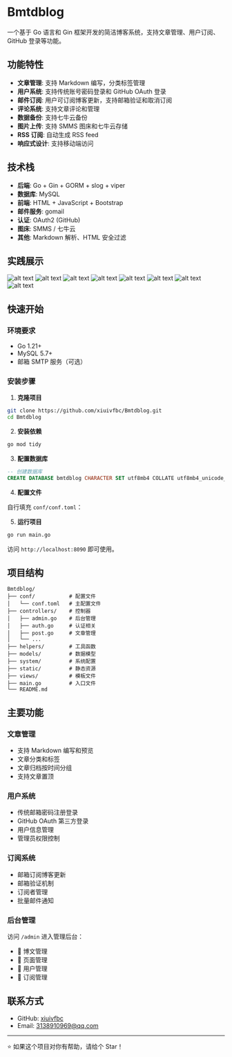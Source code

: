 # Bmtdblog

一个基于 Go 语言和 Gin 框架开发的简洁博客系统，支持文章管理、用户订阅、GitHub 登录等功能。

## 功能特性

- **文章管理**: 支持 Markdown 编写，分类标签管理
- **用户系统**: 支持传统账号密码登录和 GitHub OAuth 登录
- **邮件订阅**: 用户可订阅博客更新，支持邮箱验证和取消订阅
- **评论系统**: 支持文章评论和管理
- **数据备份**: 支持七牛云备份
- **图片上传**: 支持 SMMS 图床和七牛云存储
- **RSS 订阅**: 自动生成 RSS feed
- **响应式设计**: 支持移动端访问

## 技术栈

- **后端**: Go + Gin + GORM + slog + viper
- **数据库**: MySQL
- **前端**: HTML + JavaScript + Bootstrap
- **邮件服务**: gomail
- **认证**: OAuth2 (GitHub)
- **图床**: SMMS / 七牛云
- **其他**: Markdown 解析、HTML 安全过滤

## 实践展示
![alt text](static/image.png)
![alt text](static/image-1.png)
![alt text](static/image-2.png)
![alt text](static/image-7.png)
![alt text](static/image-3.png)
![alt text](static/image-4.png)
![alt text](static/image-5.png)
![alt text](static/image-6.png)

## 快速开始

### 环境要求

- Go 1.21+
- MySQL 5.7+
- 邮箱 SMTP 服务（可选）

### 安装步骤

1. **克隆项目**
```bash
git clone https://github.com/xiuivfbc/Bmtdblog.git
cd Bmtdblog
```

2. **安装依赖**
```bash
go mod tidy
```

3. **配置数据库**
```sql
-- 创建数据库
CREATE DATABASE bmtdblog CHARACTER SET utf8mb4 COLLATE utf8mb4_unicode_ci;
```

4. **配置文件**

自行填充 `conf/conf.toml`：

5. **运行项目**
```bash
go run main.go
```

访问 `http://localhost:8090` 即可使用。


## 项目结构

```
Bmtdblog/
├── conf/           # 配置文件
│   └── conf.toml   # 主配置文件
├── controllers/    # 控制器
│   ├── admin.go    # 后台管理
│   ├── auth.go     # 认证相关
│   ├── post.go     # 文章管理
│   └── ...
├── helpers/        # 工具函数
├── models/         # 数据模型
├── system/         # 系统配置
├── static/         # 静态资源
├── views/          # 模板文件
├── main.go         # 入口文件
└── README.md
```

## 主要功能

### 文章管理
- 支持 Markdown 编写和预览
- 文章分类和标签
- 文章归档按时间分组
- 支持文章置顶

### 用户系统
- 传统邮箱密码注册登录
- GitHub OAuth 第三方登录
- 用户信息管理
- 管理员权限控制

### 订阅系统
- 邮箱订阅博客更新
- 邮箱验证机制
- 订阅者管理
- 批量邮件通知

### 后台管理
访问 `/admin` 进入管理后台：
- 📝 博文管理
- 📄 页面管理
- 👥 用户管理
- 📧 订阅管理

## 联系方式

- GitHub: [xiuivfbc](https://github.com/xiuivfbc)
- Email: 3138910969@qq.com

---

⭐ 如果这个项目对你有帮助，请给个 Star！